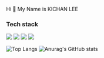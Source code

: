 Hi 👋 My Name is KICHAN LEE

### Tech stack
<p>
  <img src="https://img.shields.io/badge/HTML-E34F26?style=flat-square&logo=HTML5&logoColor=white"/>
  <img src="https://img.shields.io/badge/CSS-1572B6?style=flat-square&logo=CSS3&logoColor=white"/>
  <img src="https://img.shields.io/badge/JavaScript-F7DF1E?style=flat-square&logo=JavaScript&logoColor=000080"/>
  <img src="https://img.shields.io/badge/nodedotjs-#339933?style=flat-square&logo=nodedotjs&logoColor=white"/>
</p>

![Top Langs](https://github-readme-stats.vercel.app/api/top-langs/?username=LEEKICHAN0102&layout=compact&theme=dark)
![Anurag's GitHub stats](https://github-readme-stats.vercel.app/api?username=LEEKICHAN0102&show_icons=true&theme=city_lights)
